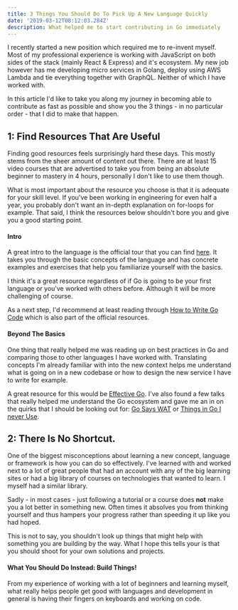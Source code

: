```yaml
---
title: 3 Things You Should Do To Pick Up A New Language Quickly
date: '2019-03-12T08:12:03.284Z'
description: What helped me to start contributing in Go immediately
---
```


I recently started a new position which required me to re-invent myself.
Most of my professional experience is working with JavaScript on both sides of the stack (mainly React & Express) and it's ecosystem.
My new job however has me developing micro services in Golang, deploy using AWS Lambda and tie everything together with GraphQL. Neither of which I have worked with.

In this article I'd like to take you along my journey in becoming able to contribute as fast as possible and show you the 3 things - in no particular order - that I did to make that happen.

## 1: Find Resources That Are Useful

Finding good resources feels surprisingly hard these days. This mostly stems from the sheer amount of content out there.
There are at least 15 video courses that are advertised to take you from being an absolute beginner to mastery in 4 hours, personally I don't like to use them though.

What is most important about the resource you choose is that it is adequate for your skill level.
If you've been working in engineering for even half a year, you probably don't want an in-depth explanation on for-loops for example.
That said, I think the resources below shouldn't bore you and give you a good starting point.

#### Intro

A great intro to the language is the official tour that you can find [here](https://tour.golang.org/welcome/1).
It takes you through the basic concepts of the language and has concrete examples and exercises that help you familiarize yourself with the basics.

I think it's a great resource regardless of if Go is going to be your first language or you've worked with others before. Although it will be more challenging of course.

As a next step, I'd recommend at least reading through [How to Write Go Code](https://golang.org/doc/code.html) which is also part of the official resources.

#### Beyond The Basics

One thing that really helped me was reading up on best practices in Go and comparing those to other languages I have worked with.
Translating concepts I'm already familiar with into the new context helps me understand what is going on in a new codebase or how to design the new service I have to write for example.

A great resource for this would be [Effective Go](https://golang.org/doc/effective_go.html). I've also found a few talks that really helped me understand the Go ecosystem and gave me an in on the quirks that I should be looking out for: [Go Says WAT](https://www.youtube.com/watch?v=zPd0Cxzsslk&t=999s) or [Things in Go I never Use](https://www.youtube.com/watch?v=5DVV36uqQ4E).


## 2: There Is No Shortcut.

One of the biggest misconceptions about learning a new concept, language or framework is how you can do so effectively.
I've learned with and worked next to a lot of great people that had an account with any of the big learning sites or had a big library of courses on technologies that wanted to learn. 
I myself had a similar library.

Sadly - in most cases - just following a tutorial or a course does **not** make you a lot better in something new. 
Often times it absolves you from thinking yourself and thus hampers your progress rather than speeding it up like you had hoped.

This is not to say, you shouldn't look up things that might help with something you are building by the way. What I hope this tells your is that you should shoot for your own solutions and projects.


#### What You Should Do Instead: Build Things!

From my experience of working with a lot of beginners and learning myself, what really helps people get good with languages and development in general is having their fingers on keyboards and working on code.
 